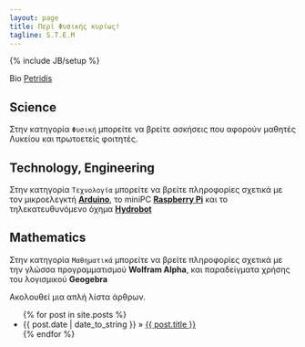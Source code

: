 ```yaml
---
layout: page
title: Περί Φυσικής κυρίως!
tagline: S.T.E.M
---
```

{% include JB/setup %}

Bio [Petridis](http://about.me/petridis)

## Science 

Στην κατηγορία `Φυσική` μπορείτε να βρείτε ασκήσεις που αφορούν μαθητές Λυκείου και πρωτοετείς φοιτητές.
    
## Technology, Engineering

Στην κατηγορία `Τεχνολογία` μπορείτε να βρείτε πληροφορίες σχετικά με τον μικροελεγκτή **[Arduino](http://arduino.org)**, το miniPC **[Raspberry Pi](https://www.raspberrypi.org/)** και το τηλεκατευθυνόμενο όχημα **[Hydrobot](http://hydrobots.gr/index/)**


## Mathematics

Στην κατηγορία `Μαθηματικά` μπορείτε να βρείτε πληροφορίες σχετικά με την γλώσσα προγραμματισμού **Wolfram Alpha**, και παραδείγματα χρήσης του λογισμικού **Geogebra**

Ακολουθεί μια απλή λίστα άρθρων.

<ul class="posts">
  {% for post in site.posts %}
    <li><span>{{ post.date | date_to_string }}</span> &raquo; <a href="{{ BASE_PATH }}{{ post.url }}">{{ post.title }}</a></li>
  {% endfor %}
</ul>






